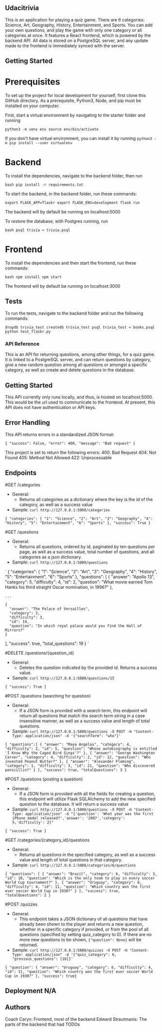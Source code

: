 ## Udacitrivia

This is an application for playing a quiz game. There are 6 categories: Science, Art, Geography, History, Entertainment, and Sports. You can add your own questions, and play the game with only one category or all categories at once. It features a React frontend, which is powered by the backend API. All data is stored on a PostgreSQL server, and any update made to the frontend is immediately synced with the server.

## Getting Started

# Prerequisites

To set up the project for local development for yourself, first clone this GitHub directory. As a prerequisite, Python3, Node, and pip must be installed on your computer.

First, start a virtual environment by navigating to the starter folder and running

`
python3 -m venv env
source env/bin/activate
`

If you don't have virtual environment, you can install it by running `python3 -m pip install --user virtualenv`

# Backend

To install the dependencies, navigate to the backend folder, then run

`
bash
pip install -r requirements.txt
`

To start the backend, in the backend folder, run these commands:

`
export FLASK_APP=flaskr
export FLASK_ENV=development
flask run
`

The backend will by default be running on localhost:5000

To restore the database, with Postgres running, run

`
bash
psql trivia < trivia.psql
`

# Frontend

To install the dependencies and then start the frontend, run these commands:

`
bash
npm install
npm start
`

The frontend will by default be running on localhost:3000

## Tests

To run the tests, navigate to the backend folder and run the following commands:

`
dropdb trivia_test
createdb trivia_test
psql trivia_test < books.psql
python test_flaskr.py
`

### API Reference

This is an API for returning questions, among other things, for a quiz game. It is linked to a PostgreSQL server, and can return questions by category, give a new random question among all questions or amongst a specific category, as well as create and delete questions in the database.

## Getting Started

This API currently only runs locally, and thus, is hosted on localhost:5000. This would be the url used to communicate to the frontend.
At present, this API does not have authentication or API keys.

## Error Handling

This API returns errors in a standardized JSON format:

`
{
  "success": False,
  "error": 400,
  "message": "Bad request"
}
`

This project is set to return the following errors:
400: Bad Request
404: Not Found
405: Method Not Allowed
422: Unprocessable

## Endpoints

#GET /categories
* General:
  + Returns all categories as a dictionary where the key is the id of the category, as well as a success value
* Sample: `curl http://127.0.0.1:5000/categories`

`
{
  "categories":
    {
      "1": "Science",
      "2": "Art",
      "3": "Geography",
      "4": "History",
      "5": "Entertainment",
      "6": "Sports"
    },
  "success": True
}
`

#GET /questions
* General:
  + Returns all questions, ordered by id, paginated by ten questions per page, as well as a success value, total number of questions, and all categories as a json dictionary.
* Sample: `curl http://127.0.0.1:5000/questions`

`
{
  "categories":
    {
      "1": "Science",
      "2": "Art",
      "3": "Geography",
      "4": "History",
      "5": "Entertainment",
      "6": "Sports"
    },
  "questions": [
    {
      "answer": "Apollo 13",
      "category": 5,
      "difficulty": 4,
      "id": 2,
      "question": "What movie earned Tom Hanks his third straight Oscar nomination, in 1996?"
    },

    ...

    {
      "answer": "The Palace of Versailles",
      "category": 3,
      "difficulty": 3,
      "id": 14,
      "question": "In which royal palace would you find the Hall of Mirrors?"
    }
  ],
  "success": true,
  "total_questions": 19
}
`

#DELETE /questions/{question_id}
* General:
  + Deletes the question indicated by the provided id. Returns a success value.
* Sample: `curl http://127.0.0.1:5000/questions/15`

`
{
  "success": True
}
`

#POST /questions (searching for question)
* General:
  + If a JSON form is provided with a search term, this endpoint will return all questions that match the search term string in a case insensitive manner, as well as a success value and length of total questions.
* Sample: `curl http://127.0.0.1:5000/questions -X POST -H "Content-Type: application/json" -d '{"searchTerm": "who"}' `

`
{
  "questions":[
    {
      "answer": "Maya Angelou",
      "category": 4,
      "difficulty": 2,
      "id": 5,
      "question": "Whose autobiography is entitled 'I Know Why the Caged Bird Sings'?"
    },
    {
      "answer": "George Washington Carver",
      "category": 4,
      "difficulty": 2,
      "id": 12,
      "question": "Who invented Peanut Butter?"
    },
    {
      "answer": "Alexander Fleming",
      "category": 1,
      "difficulty": 3,
      "id": 21,
      "question": "Who discovered penicillin?"
    }
  ],
  "success": true,
  "totalQuestions": 3
}
`

#POST /questions (posting a question)
* General:
  + If a JSON form is provided with all the fields for creating a question, this endpoint will utilize Flask SQLAlchemy to add the new specified question to the database. It will return a success value
* Sample: `curl http://127.0.0.1:5000/questions -X POST -H "Content-Type: application/json" -d "{'question': 'What year was the first iPhone model released?','answer': '2007','category': 5,'difficulty': 2}"`

`
{
  "success": True
}
`

#GET /categories/{category_id}/questions
* General:
  + Returns all questions in the specified category, as well as a success value and length of total questions in that category.
* Sample: `curl http://127.0.0.1:5000/categories/6/questions`

`
{
  "questions": [
    {
      "answer": "Brazil",
      "category": 6,
      "difficulty": 3,
      "id": 10,
      "question": "Which is the only team to play in every soccer World Cup tournament?"
    },
    {
      "answer": "Uruguay",
      "category": 6,
      "difficulty": 4,
      "id": 11,
      "question": "Which country won the first ever soccer World Cup in 1930?"
    }
  ],
  "success": true,
  "totalQuestions": 2
}
`

#POST /quizzes
* General:
  + This endpoint takes a JSON dictionary of all questions that have already been shown to the player and returns a new question, whether in a specific category if provided, or from the pool of all questions (specified by setting quiz_category to 0). If there are no more new questions to be shown, `{"question": None}` will be returned.
* Sample: `curl http://127.0.0.1:5000/quizzes -X POST -H "Content-Type: application/json" -d '{"quiz_category": 6, "previous_questions": [10]}' `

`
{
  "question":
    {
      "answer": "Uruguay",
      "category": 6,
      "difficulty": 4,
      "id": 11,
      "question": "Which country won the first ever soccer World Cup in 1930?"
    },
  "success": true}
`

## Deployment N/A

## Authors

Coach Caryn: Frontend, most of the backend
Edward Strautmanis: The parts of the backend that had TODOs
